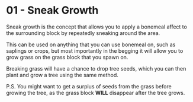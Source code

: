 # 01 - Sneak Growth

Sneak growth is the concept that allows you to apply a bonemeal affect to the surrounding block by repeatedly sneaking around the area.

This can be used on anything that you can use bonemeal on, such as saplings or crops, but most importantly in the begging it will allow you to grow grass on the grass block that you spawn on.

Breaking grass will have a chance to drop tree seeds, which you can then plant and grow a tree using the same method.

P.S. You might want to get a surplus of seeds from the grass before growing the tree, as the grass block **WILL** disappear after the tree grows.
